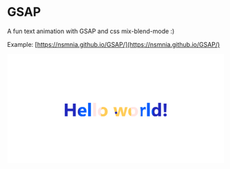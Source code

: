 # GSAP
A fun text animation with GSAP and css mix-blend-mode :)


Example: [https://nsmnia.github.io/GSAP/](https://nsmnia.github.io/GSAP/)


![End result](/assets/images/example.png)

